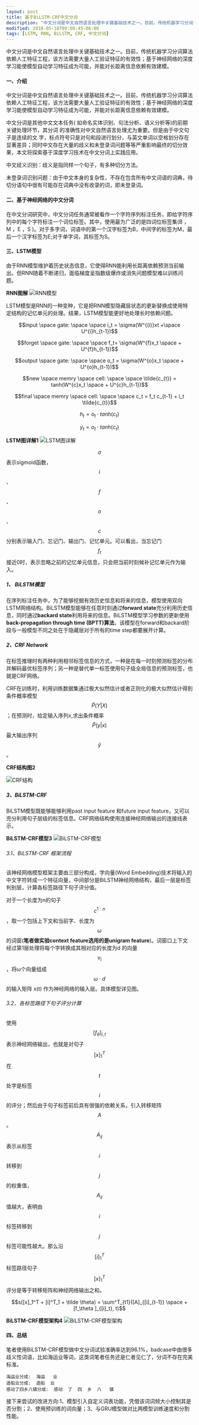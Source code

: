 ```yaml
---
layout: post
title: 基于BiLSTM-CRF中文分词
description: "中文分词是中文自然语言处理中关键基础技术之一。目前，传统机器学习分词算法依赖人工特征工程，该方法需要大量人工验证特征的有效性；而基于神经网络的深度学习能使模型自动学习特征成为可能，并能有效建模长距离信息依赖。"
modified: 2018-05-18T09:00:45-06:00
tags: [LSTM, RNN, BiLSTM, CRF, 中文分词]
---
```



中文分词是中文自然语言处理中关键基础技术之一。目前，传统机器学习分词算法依赖人工特征工程，该方法需要大量人工验证特征的有效性；基于神经网络的深度学习能使模型自动学习特征成为可能，并能对长距离信息依赖有效建模。

<!-- more -->


#### 一、介绍

中文分词是中文自然语言处理中关键基础技术之一。目前，传统机器学习分词算法依赖人工特征工程，该方法需要大量人工验证特征的有效性；基于神经网络的深度学习能使模型自动学习特征成为可能，并能对长距离信息依赖有效建模。


中文分词是其他中文文本任务( 如命名实体识别、句法分析、语义分析等)的前期关键处理环节，其分词 的准确性对中文自然语言处理尤为重要。但是由于中文句子是连续的文 字，标点符号只是对句和段进行划分，与英文单词以空格划分存在显著差异；同时中文存在大量的歧义和未登录词问题等等严重影响最终的切分效果，本文将探索基于深度学习技术在中文分词上实践应用。


中文歧义识别：歧义是指同样一个句子，有多种切分方法。

未登录词识别问题：由于中文本身的复杂性，不存在包含所有中文词语的词典，待切分语句中很有可能存在词典中没有收录的词，即未登录词。

#### 二、基于神经网络的中文分词

在中文分词研究中，中文分词任务通常被看作一个字符序列标注任务，即给字符序列中的每个字符标注一个词位标签。其中，使用最为广泛的是四词位标签集(B ，M ，E ，S )。对于多字词，词语中的第一个汉字标签为B，中间字的标签为M，最 后一个汉字标签为E;对于单字词，其标签为S。

#### 三、LSTM模型
由于RNN模型维护着历史状态信息，它使得RNN能利用长距离依赖预测当前输出。但RNN随着不断递归，面临梯度呈指数级爆炸或消失问题模型难以训练问题。


**RNN图解**
![RNN模型](http://p71cwk72x.bkt.clouddn.com/18-5-19/65738414.jpg)

LSTM模型是RNN的一种变种，它是把RNN模型隐藏层状态的更新替换成使用特定结构的记忆单元的处理。结果，LSTM模型能更好地处理长时依赖问题。



$$input \space gate: \space \space  i_t = \sigma(W^{(i)}xt +\space U^{i}h_{t-1})$$

$$forget \space gate: \space \space f_t= \sigma(W^{f}x_t \space + U^{f}h_{t-1})$$


$$output \space gate: \space \space o_t = \sigma(W^{o}x_t \space + U^{o}h_{t-1})$$


$$new \space memry  \space cell: \space \space \tilde{c_{t}} = tanh(W^{c}x_t \space + U^{c}h_{t-1})$$


$$final \space memry \space cell: \space \space c_t = f_t c_{t-1} + i_t \tilde{c_{t}}$$


$$h_t = o_t \cdot tanh(c_t)$$


$$y_t = o_t \cdot tanh(c_t)$$


**LSTM图详解1**
![LSTM图详解](http://p71cwk72x.bkt.clouddn.com/18-5-19/72824696.jpg)




$$\sigma$$ 表示sigmoid函数，$$i$$、$$f$$、$$o$$、$$c$$分别表示输入门、忘记门、输出门、记忆单元。可以看出，当忘记门$$f_t$$接近0时，表示忽略之前的记忆单元信息，只会把当前时刻候补记忆单元作为输入。

##### 1、 BiLSTM模型

在序列标注任务中，为了能够挖掘有效历史信息和将来的信息，模型使用双向LSTM网络结构。BiLSTM模型能够在任意时刻通过**forward state**充分利用历史信息，同时通过**backard state**利用将来的信息。BiLSTM模型学习参数的更新使用**back-propagation through time (BPTT)算法**，该模型在forward和backard阶段与一般模型不同之处在于隐藏层对于所有的time step都要展开计算。


##### 2、CRF Network

在标签推理时有两种利用相邻标签信息的方式，一种是在每一时刻预测标签的分布并解码最优标签序列；另一种是替代单一标签使用句子级全局信息的预测标签，也就是CRF网络。


CRF在训练时，利用训练数据集通过极大似然估计或者正则化的极大似然估计得到条件概率模型
$$\hat{P}(Y|X)$$ ；在预测时，给定输入序列x,求出条件概率
$$\hat{P}(y|x)$$最大输出序列$$\hat{y}$$。


**CRF结构图2**


![CRF结构](http://p71cwk72x.bkt.clouddn.com/18-5-19/69266087.jpg)

##### 3、BiLSTM-CRF
BiLSTM模型既能够能够利用past input feature 和future input feature，又可以充分利用句子层级的标签信息。CRF网络结构使用连接神经网络输出的连接线表示。

**BiLSTM-CRF模型3**
![BiLSTM-CRF模型](http://p71cwk72x.bkt.clouddn.com/18-5-19/85677857.jpg)

###### 3.1、BiLSTM-CRF 框架流程
该神经网络模型框架主要由三部分构成，字向量(Word Embedding)技术将输入的中文字符转成一个特征向量，中间部分是BiLSTM神经网络结构，最后一层是标签判别层，计算各标签路径下句子评分值。

对于一个长度为n的句子$$c^{1:n}$$ ，取一个包括上下文和当前字、长度为 $$\omega$$的词窗(**笔者做实验context feature选用的是unigram feature**)。词窗口上下文经过第1层处理将每个字转换成其相对应的长度为d 的向量$$v_i$$，将ω个向量组成$$\omega \cdot d$$ 的输入矩阵 x(t) 作为神经网络的输入层。具体模型详见图。

###### 3.2、各标签路径下句子评分计算

使用$$[f_\theta ]_{i,t}$$表示神经网络输出，也就是对句子$$[x]^T_1$$在$$t$$处字是标签$$i$$的评分；然后由于句子标签前后具有很强的依赖关系，引入转移矩阵$$A$$。$$A_{ij}$$表示从标签$$i$$转移到$$j$$的权重值，
$$A_{ij}$$值越大，表明由$$i$$标签转移到$$j$$标签可能性越大。那么沿$$[i]^T_1$$标签路径句子$$[x]^T_1$$评分是等于转移矩阵和神经网络输出之和。

$$s([x]_1^T + [i]^T_1 + \tilde \theta) = \sum^T_{t1}([A]_{[i]_{t-1}} \space + [f_\theta ]_{[i]_t}, t)$$

**BiLSTM-CRF模型架构4**
![BiLSTM-CRF模型架构](http://p71cwk72x.bkt.clouddn.com/18-5-19/22249423.jpg)

#### 四、总结

笔者使用BiLSTM-CRF模型做中文分词试验准确率达到96.1%，badcase中由很多歧义性词语，比如海运业等词，这类词笔者任务还是仁者见仁了，分词不存在完美标准。
```
海运业分成:  海运   业
造船业分成:  造船  业
感动了四乡八镇分成:  感动  了  四  乡  八   镇
```

接下来尝试的改进方向:1、模型引入自定义词表功能，凭借该词词频大小控制其是否分割；2、使用预训练的词向量；3、与GRU模型做对比两模型训练速度和分割性能。
